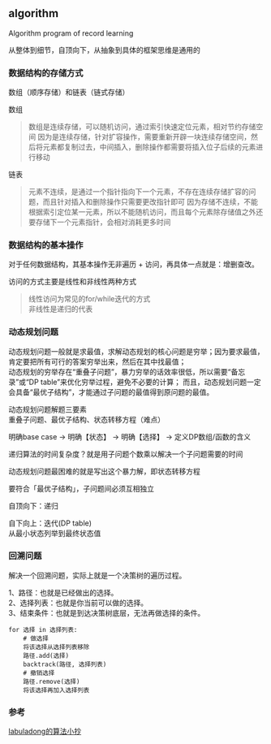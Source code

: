 #

## algorithm

Algorithm program of record learning

从整体到细节，自顶向下，从抽象到具体的框架思维是通用的

### 数据结构的存储方式

数组（顺序存储）和链表（链式存储）

数组
>数组是连续存储，可以随机访问，通过索引快速定位元素，相对节约存储空间
>因为是连续存储，针对扩容操作，需要重新开辟一块连续存储空间，然后将元素都复制过去，中间插入，删除操作都需要将插入位子后续的元素进行移动

链表
>元素不连续，是通过一个指针指向下一个元素，不存在连续存储扩容的问题，而且针对插入和删除操作只需要更改指针即可
>因为存储不连续，不能根据索引定位某一元素，所以不能随机访问，而且每个元素除存储值之外还要存储下一个元素指针，会相对消耗更多时间

### 数据结构的基本操作

对于任何数据结构，其基本操作无非遍历 + 访问，再具体一点就是：增删查改。  

访问的方式主要是线性和非线性两种方式  
>线性访问为常见的for/while迭代的方式  
>非线性是递归的代表  

### 动态规划问题

动态规划问题一般就是求最值，求解动态规划的核心问题是穷举；因为要求最值，肯定要把所有可行的答案穷举出来，然后在其中找最值；  
动态规划的穷举存在“重叠子问题”，暴力穷举的话效率很低，所以需要“备忘录”或“DP table”来优化穷举过程，避免不必要的计算；
而且，动态规划问题一定会具备“最优子结构”，才能通过子问题的最值得到原问题的最值。

动态规划问题解题三要素  
重叠子问题、最优子结构、状态转移方程（难点）

明确base case -> 明确【状态】 -> 明确【选择】 -> 定义DP数组/函数的含义

递归算法的时间复杂度？就是用子问题个数乘以解决一个子问题需要的时间

动态规划问题最困难的就是写出这个暴力解，即状态转移方程

要符合「最优子结构」，子问题间必须互相独立

自顶向下：递归

自下向上：迭代(DP table)  
从最小状态列举到最终状态值

### 回溯问题

解决一个回溯问题，实际上就是一个决策树的遍历过程。

1、路径：也就是已经做出的选择。  
2、选择列表：也就是你当前可以做的选择。  
3、结束条件：也就是到达决策树底层，无法再做选择的条件。  

```框架
for 选择 in 选择列表:
    # 做选择
    将该选择从选择列表移除
    路径.add(选择)
    backtrack(路径, 选择列表)
    # 撤销选择
    路径.remove(选择)
    将该选择再加入选择列表
```

### 参考

[labuladong的算法小抄](https://labuladong.gitbook.io/algo/)
